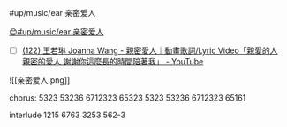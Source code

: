 #up/music/ear 亲密爱人

[😊#up/music/ear 亲密爱人](https://47.111.95.20:6001/user/1/start/%23up%2Fmusic%2Fear%20%E4%BA%B2%E5%AF%86%E7%88%B1%E4%BA%BA)

- [ ] [(122) 王若琳 Joanna Wang - 親密愛人｜動畫歌詞/Lyric Video「親愛的人 親密的愛人 謝謝你這麼長的時間陪著我」 - YouTube](https://www.youtube.com/watch?v=30P45wqEMMc)

![[亲密爱人.png]]

chorus:
5323 53236 6712323 65323
5323 53236 6712323 65161

interlude
1215 6763 3253 562-3 